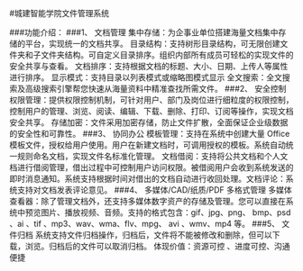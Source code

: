 #城建智能学院文件管理系统

###功能介绍：
###1、 文档管理
集中存储：为企事业单位搭建海量文档集中存储的平台，实现统一的文档共享。
目录结构：支持树形目录结构，可无限创建文件夹和子文件夹结构。可自定义目录排序。组织内部所有成员可轻松的实现文件的安全共享与查看。
文档排序：支持根据文档的标题、大小、日期、上传人等属性进行排序。
显示模式：支持目录以列表模式或缩略图模式显示
全文搜索：全文搜索及高级搜索引擎帮您快速从海量资料中精准查找所需文件。
###2、 安全控制
权限管理：提供权限控制机制，可针对用户、部门及岗位进行细粒度的权限控制，控制用户的管理、浏览、阅读、编辑、下载、删除、打印、订阅等操作，实现文档安全共享。
存储加密：文件采用加密存储，防止文件扩散，全面保证企业级数据的安全性和可靠性。
###3、 协同办公
模板管理：支持在系统中创建大量 Office 模板文件，授权给用户使用。用户在新建文档时，可调用授权的模板。系统自动统一规则命名文档，实现文件名标准化管理。
文档借阅：支持将公共文档和个人文档进行借阅管理，借出过程中可控制用户访问权限。被借阅用户会收到系统发送的即时消息通知。系统支持根据时间对借出的文档自动进行收回处理。文档评论：系统支持对文档发表评论意见。
###4、 多媒体/CAD/纸质/PDF 多格式管理
多媒体查看器：除了管理文档外，还支持多媒体数字资产的存储及管理。您可以直接在系统中预览图片、播放视频、音频。支持的格式包含：gif、jpg、png、 bmp、psd 、ai 、tif 、mp3、wav、wma、flv、mpg、 avi 、wmv、mp4 等。
###5、 文件归档
系统支持文件归档操作，归档后，文件将不能被修改和删除，但可以下载，浏览。归档后的文件可以取消归档。
体现价值：资源可控 、进度可控、沟通便捷


